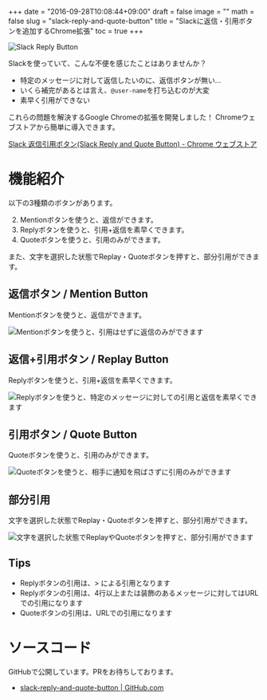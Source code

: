 +++
date = "2016-09-28T10:08:44+09:00"
draft = false
image = ""
math = false
slug = "slack-reply-and-quote-button"
title = "Slackに返信・引用ボタンを追加するChrome拡張"
toc = true
+++

<img alt="Slack Reply Button" src="/images/works/slack-reply-button/icon.png" class="right">

Slackを使っていて、こんな不便を感じたことはありませんか？

- 特定のメッセージに対して返信したいのに、返信ボタンが無い…
- いくら補完があるとは言え、`@user-name`を打ち込むのが大変
- 素早く引用ができない

これらの問題を解決するGoogle Chromeの拡張を開発しました！
Chromeウェブストアから簡単に導入できます。

<div class="read-more">
  <a href="https://chrome.google.com/webstore/detail/slack-%E8%BF%94%E4%BF%A1%E5%BC%95%E7%94%A8%E3%83%9C%E3%82%BF%E3%83%B3slack-reply/cechhipifmcinmnnjnlichjigoabokbg?hl=ja" class="btn btn-primary btn-outline">Slack 返信引用ボタン(Slack Reply and Quote Button) - Chrome ウェブストア</a>
</div>

# 機能紹介

以下の3種類のボタンがあります。

2. Mentionボタンを使うと、返信ができます。
1. Replyボタンを使うと、引用+返信を素早くできます。
3. Quoteボタンを使うと、引用のみができます。

また、文字を選択した状態でReplay・Quoteボタンを押すと、部分引用ができます。

## 返信ボタン / Mention Button

Mentionボタンを使うと、返信ができます。

![Mentionボタンを使うと、引用はせずに返信のみができます](/images/works/slack-reply-button/mention.gif)

## 返信+引用ボタン / Replay Button

Replyボタンを使うと、引用+返信を素早くできます。

![Replyボタンを使うと、特定のメッセージに対しての引用と返信を素早くできます](/images/works/slack-reply-button/replay.gif)

## 引用ボタン / Quote Button

Quoteボタンを使うと、引用のみができます。

![Quoteボタンを使うと、相手に通知を飛ばさずに引用のみができます](/images/works/slack-reply-button/quote.gif)

## 部分引用

文字を選択した状態でReplay・Quoteボタンを押すと、部分引用ができます。

![文字を選択した状態でReplayやQuoteボタンを押すと、部分引用ができます](/images/works/slack-reply-button/quote-sub.gif)

## Tips

- Replyボタンの引用は、> による引用となります
- Replyボタンの引用は、4行以上または装飾のあるメッセージに対してはURLでの引用になります
- Quoteボタンの引用は、URLでの引用になります

# ソースコード

GitHubで公開しています。PRをお待ちしております。

- [slack-reply-and-quote-button | GitHub.com](https://github.com/gam0022/slack-reply-and-quote-button)
